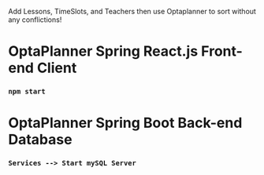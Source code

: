 Add Lessons, TimeSlots, and Teachers then use Optaplanner to sort without any conflictions!

# OptaPlanner Spring React.js Front-end Client

### `npm start`


# OptaPlanner Spring Boot Back-end Database
### `Services --> Start mySQL Server`



